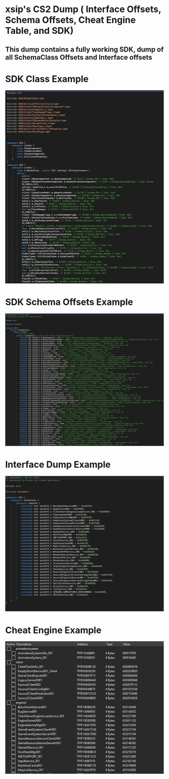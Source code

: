 # xsip's CS2 Dump ( Interface Offsets, Schema Offsets, Cheat Engine Table, and SDK)

## This dump contains a fully working SDK, dump of all SchemaClass Offsets and Interface offsets


# SDK Class Example
![Example SDK Output](https://raw.githubusercontent.com/xsip/cs2-sdk-offsets-interfaces-dump/refs/heads/main/example-sdk-file.png "Example SDK Output")
# SDK Schema Offsets Example
![Example Offset Output](https://raw.githubusercontent.com/xsip/cs2-sdk-offsets-interfaces-dump/refs/heads/main/example-offset-file.png "Example Offst Output")
# Interface Dump Example
![Example Interfaces Output](https://raw.githubusercontent.com/xsip/cs2-sdk-offsets-interfaces-dump/refs/heads/main/example-interfaces-file.png "Example Interfaces Output")
# Cheat Engine Example
![Example Cheat Engine](https://raw.githubusercontent.com/xsip/cs2-sdk-offsets-interfaces-dump/refs/heads/main/example-cheat-engine.png "Example Cheat Engine Output")
